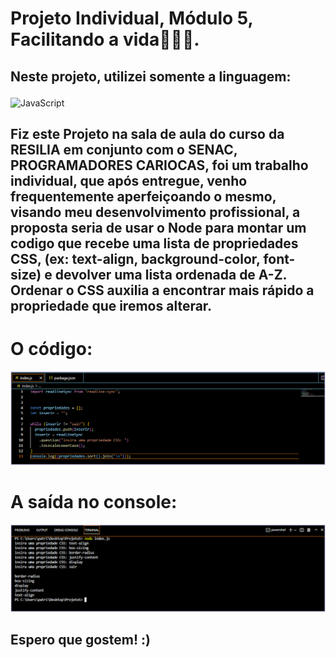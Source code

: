 # Projeto Individual, Módulo 5, Facilitando a vida🧑🏾‍💻.

<h2>Neste projeto, utilizei somente a linguagem: <p></h2>

![JavaScript](https://img.shields.io/badge/JavaScript-F7DF1E?style=for-the-badge&logo=javascript&logoColor=black)&nbsp;

<h2> Fiz este Projeto na sala de aula do curso da RESILIA em conjunto com o SENAC, PROGRAMADORES CARIOCAS, foi um trabalho individual, que após entregue, venho frequentemente aperfeiçoando o mesmo, visando meu desenvolvimento profissional, a proposta seria de usar o Node para montar um codigo que recebe uma lista de propriedades CSS, (ex: text-align, background-color, font-size) e devolver uma lista ordenada de A-Z. Ordenar o CSS auxilia a encontrar mais rápido a propriedade que iremos alterar.</h2>

<h1> O código: </h1>

![Screenshot](codigo.png)

<h1> A saída no console: </h1>

![Screenshot](console.png)

<h2> Espero que gostem! :) </h2>
